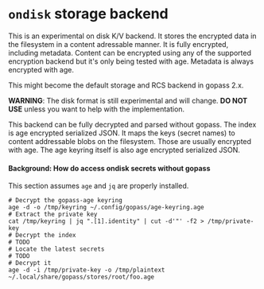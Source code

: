 # `ondisk` storage backend

This is an experimental on disk K/V backend. It stores the encrypted data in the filesystem in a content adressable manner. It is fully encrypted, including metadata. Content can be encrypted using any of the supported encryption backend but it's only being tested with age. Metadata is always encrypted with age.

This might become the default storage and RCS backend in gopass 2.x.

**WARNING**: The disk format is still experimental and will change. **DO NOT USE** unless you want to help with the implementation.

This backend can be fully decrypted and parsed without gopass. The index is
age encrypted serialized JSON. It maps the keys (secret names) to content
addressable blobs on the filesystem. Those are usually encrypted with age.
The age keyring itself is also age encrypted serialized JSON.

#### Background: How do access ondisk secrets without gopass

This section assumes `age` and `jq` are properly installed.

```
# Decrypt the gopass-age keyring
age -d -o /tmp/keyring ~/.config/gopass/age-keyring.age
# Extract the private key
cat /tmp/keyring | jq ".[1].identity" | cut -d'"' -f2 > /tmp/private-key
# Decrypt the index
# TODO
# Locate the latest secrets
# TODO
# Decrypt it
age -d -i /tmp/private-key -o /tmp/plaintext ~/.local/share/gopass/stores/root/foo.age
```


